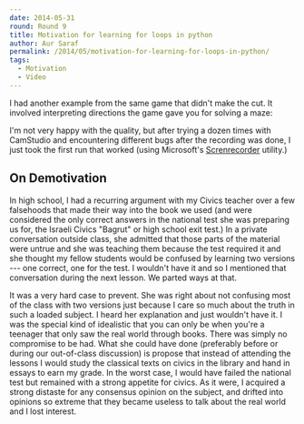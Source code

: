 ```yaml
---
date: 2014-05-31
round: Round 9
title: Motivation for learning for loops in python
author: Aur Saraf
permalink: /2014/05/motivation-for-learning-for-loops-in-python/
tags:
  - Motivation
  - Video
---
```

I had another example from the same game that didn't make the cut. It involved interpreting directions the game gave you for solving a maze:



I'm not very happy with the quality, but after trying a dozen times with CamStudio and encountering different bugs after the recording was done, I just took the first run that worked (using Microsoft's [Screnrecorder][1] utility.)

## On Demotivation

In high school, I had a recurring argument with my Civics teacher over a few falsehoods that made their way into the book we used (and were considered the only correct answers in the national test she was preparing us for, the Israeli Civics "Bagrut" or high school exit test.) In a private conversation outside class, she admitted that those parts of the material were untrue and she was teaching them because the test required it and she thought my fellow students would be confused by learning two versions --- one correct, one for the test. I wouldn't have it and so I mentioned that conversation during the next lesson. We parted ways at that.

It was a very hard case to prevent. She was right about not confusing most of the class with two versions just because I care so much about the truth in such a loaded subject. I heard her explanation and just wouldn't have it. I was the special kind of idealistic that you can only be when you're a teenager that only saw the real world through books. There was simply no compromise to be had. What she could have done (preferably before or during our out-of-class discussion) is propose that instead of attending the lessons I would study the classical texts on civics in the library and hand in essays to earn my grade. In the worst case, I would have failed the national test but remained with a strong appetite for civics. As it were, I acquired a strong distaste for any consensus opinion on the subject, and drifted into opinions so extreme that they became useless to talk about the real world and I lost interest.

 [1]: http://technet.microsoft.com/en-us/magazine/2009.03.utilityspotlight2.aspx
